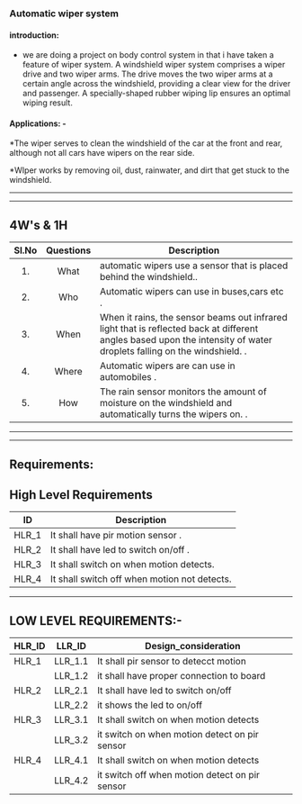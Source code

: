 ### Automatic wiper system

####  introduction:

* we are doing a project on body control system in that i have taken a feature of wiper system. A windshield wiper system comprises a wiper drive and two wiper arms. The drive moves the two wiper arms at a certain angle across the windshield, providing a clear view for the driver and passenger. A specially-shaped rubber wiping lip ensures an optimal wiping result.




#### Applications: -
*The wiper serves to clean the windshield of the car at the front and rear, although not all cars have wipers on the rear side.

*WIper works by removing oil, dust, rainwater, and dirt that get stuck to the windshield.



--------------------------------------------------------

----------------------------------------------------------
##   4W's & 1H
| Sl.No | Questions | Description | 
| :-----: | :-----: | ----- |
| 1. | What | automatic wipers use a sensor that is placed behind the windshield.. |
| 2. | Who | Automatic wipers can use in buses,cars etc . | 
| 3. | When | When it rains, the sensor beams out infrared light that is reflected back at different angles based upon the intensity of water droplets falling on the windshield.  . |
| 4. | Where | Automatic wipers are can use in automobiles . | 
| 5. | How | The rain sensor monitors the amount of moisture on the windshield and automatically turns the wipers on. . |
--------------------------------------------------------



---------------------------------------------------------


##  Requirements:
##  High Level Requirements ##
|ID| Description|
| :-------: |----------------------------------------------------------------------------------------------------------------------------------|
| HLR_1 | It shall have pir motion sensor .|
| HLR_2 | It shall have led to switch on/off  . |
| HLR_3 | It shall switch on when motion detects.  |
| HLR_4 | It shall switch off when motion not detects.  |
---------------------------------




## LOW LEVEL REQUIREMENTS:- ##
| HLR_ID |LLR_ID | Design_consideration | 
| - | -| -| 
| HLR_1 | LLR_1.1 | It shall pir sensor to detecct motion  |
| | LLR_1.2 | it shall have proper connection to board |  
| HLR_2 | LLR_2.1 | It shall have led to switch on/off |
| | LLR_2.2 | it shows the led to on/off | 
| HLR_3 | LLR_3.1 | It shall switch on when motion detects |
| | LLR_3.2 | it switch on when motion detect on pir sensor |  
| HLR_4 | LLR_4.1 | It shall switch on when motion detects |
| | LLR_4.2 | it switch off when motion detect on pir sensor  |  
